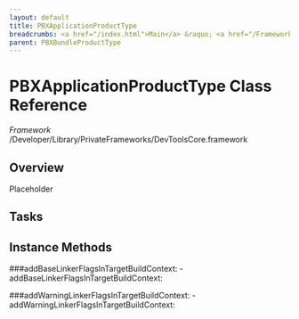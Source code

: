 ```yaml
---
layout: default
title: PBXApplicationProductType
breadcrumbs: <a href="/index.html">Main</a> &raquo; <a href="/Frameworks.html">Framework</a> &raquo; <a href="/Frameworks/DevToolsCore.html">DevToolsCore</a> &raquo; PBXApplicationProductType
parent: PBXBundleProductType 
---
```

# PBXApplicationProductType Class Reference

*Framework* /Developer/Library/PrivateFrameworks/DevToolsCore.framework

## Overview

Placeholder

## Tasks

## Instance Methods

<a name="-addBaseLinkerFlagsInTargetBuildContext:"></a>
###addBaseLinkerFlagsInTargetBuildContext:
    - addBaseLinkerFlagsInTargetBuildContext:

<a name="-addWarningLinkerFlagsInTargetBuildContext:"></a>
###addWarningLinkerFlagsInTargetBuildContext:
    - addWarningLinkerFlagsInTargetBuildContext:

